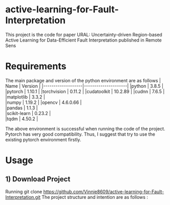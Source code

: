 # active-learning-for-Fault-Interpretation
This project is the code for paper URAL: Uncertainty-driven Region-based Active  Learning for Data-Efficient Fault Interpretation published in  Remote Sens
# Requirements
The main package and version of the python environment are as follows
| Name      | Version           |
|-------------------|---------------------|
|python             |       3.8.5         |           
|pytorch            |       1.10.1        |
|torchvision        |       0.11.2        | 
|cudatoolkit        |       10.2.89       |
|cudnn              |       7.6.5         | 
|matplotlib         |       3.3.2         |   
|numpy              |       1.19.2        |
|opencv             |       4.6.0.66      |  
|pandas             |       1.1.3         |    
|scikit-learn       |       0.23.2        |     
|tqdm               |       4.50.2        |


The above environment is successful when running the code of the project. Pytorch has very good compatibility. Thus, I suggest that try to use the existing pytorch environment firstly.

# Usage
## 1) Download Project
Running git clone https://github.com/Vinnie8609/active-learning-for-Fault-Interpretation.git
The project structure and intention are as follows :

